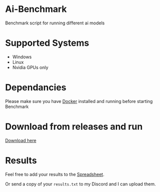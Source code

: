 # Ai-Benchmark
Benchmark script for running different ai models

# Supported Systems
- Windows
- Linux
- Nvidia GPUs only

# Dependancies
Please make sure you have [Docker](https://www.docker.com/) installed and running before starting Benchmark

# Download from releases and run
[Download here](https://github.com/Titan-Node/ai-benchmark/releases)

# Results
Feel free to add your results to the [Spreadsheet](https://docs.google.com/spreadsheets/d/1G3oH3fR3L9rc6qMFmQ8aOosyeELkJKJN0Aw1Bl_Xsi4/edit#gid=0).

Or send a copy of your `results.txt` to my Discord and I can upload them.

